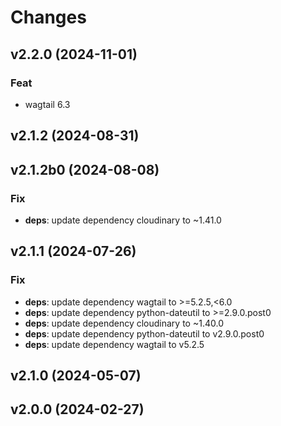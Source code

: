 # Changes

## v2.2.0 (2024-11-01)

### Feat

- wagtail 6.3

## v2.1.2 (2024-08-31)

## v2.1.2b0 (2024-08-08)

### Fix

- **deps**: update dependency cloudinary to ~1.41.0

## v2.1.1 (2024-07-26)

### Fix

- **deps**: update dependency wagtail to >=5.2.5,<6.0
- **deps**: update dependency python-dateutil to >=2.9.0.post0
- **deps**: update dependency cloudinary to ~1.40.0
- **deps**: update dependency python-dateutil to v2.9.0.post0
- **deps**: update dependency wagtail to v5.2.5

## v2.1.0 (2024-05-07)

## v2.0.0 (2024-02-27)
